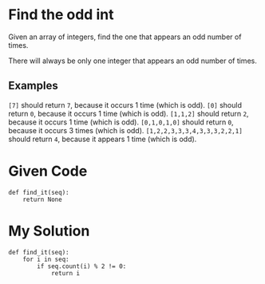 # Find the odd int

Given an array of integers, find the one that appears an odd number of times.

There will always be only one integer that appears an odd number of times.

## Examples

```[7]``` should return ```7```, because it occurs 1 time (which is odd).
```[0]``` should return ```0```, because it occurs 1 time (which is odd).
```[1,1,2]``` should return ```2```, because it occurs 1 time (which is odd).
```[0,1,0,1,0]``` should return ```0```, because it occurs 3 times (which is odd).
```[1,2,2,3,3,3,4,3,3,3,2,2,1]``` should return ```4```, because it appears 1 time (which is odd).

# Given Code

```{python}
def find_it(seq):
    return None
```

# My Solution

```{python}
def find_it(seq):
    for i in seq:
        if seq.count(i) % 2 != 0:
            return i
```
